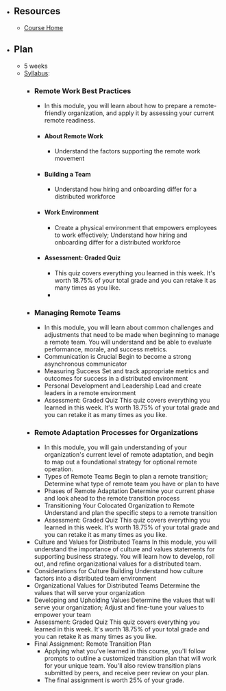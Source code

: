 - ## Resources
	- [Course Home](https://www.coursera.org/learn/remote-team-management/home/week/1)
- ## Plan
	- 5 weeks
	- [Syllabus](https://www.coursera.org/learn/remote-team-management/supplement/jmLDt/course-syllabus):
		- ### Remote Work Best Practices
			- In this module, you will learn about how to prepare a remote-friendly organization, and apply it by assessing your current remote readiness.
			- #### About Remote Work
				- Understand the factors supporting the remote work movement
			- #### Building a Team
				- Understand how hiring and onboarding differ for a distributed workforce
			- #### Work Environment
				- Create a physical environment that empowers employees to work effectively; Understand how hiring and onboarding differ for a distributed workforce
			- #### Assessment: Graded Quiz
				- This quiz covers everything you learned in this week. It's worth 18.75% of your total grade and you can retake it as many times as you like.
				-
		- ### Managing Remote Teams
			- In this module, you will learn about common challenges and adjustments that need to be made when beginning to manage a remote team. You will understand and be able to evaluate performance, morale, and success metrics.
			- Communication is Crucial
			  Begin to become a strong asynchronous communicator
			- Measuring Success
			  Set and track appropriate metrics and outcomes for success in a distributed environment
			- Personal Development and Leadership
			  Lead and create leaders in a remote environment
			- Assessment: Graded Quiz 
			  This quiz covers everything you learned in this week. It's worth 18.75% of your total grade and you can retake it as many times as you like.
		- ### Remote Adaptation Processes for Organizations
			- In this module, you will gain understanding of your organization's current level of remote adaptation, and begin to map out a foundational strategy for optional remote operation.
			- Types of Remote Teams
			  Begin to plan a remote transition; Determine what type of remote team you have or plan to have
			- Phases of Remote Adaptation
			  Determine your current phase and look ahead to the remote transition process
			- Transitioning Your Colocated Organization to Remote
			  Understand and plan the specific steps to a remote transition
			- Assessment: Graded Quiz 
			  This quiz covers everything you learned in this week. It's worth 18.75% of your total grade and you can retake it as many times as you like.
		- Culture and Values for Distributed Teams 
		  In this module, you will understand the importance of culture and values statements for supporting business strategy. You will learn how to develop, roll out, and refine organizational values for a distributed team.
		- Considerations for Culture Building
		  Understand how culture factors into a distributed team environment
		- Organizational Values for Distributed Teams
		  Determine the values that will serve your organization
		- Developing and Upholding Values
		  Determine the values that will serve your organization; Adjust and fine-tune your values to empower your team
		- Assessment: Graded Quiz 
		  This quiz covers everything you learned in this week. It's worth 18.75% of your total grade and you can retake it as many times as you like.
		- Final Assignment: Remote Transition Plan
			- Applying what you’ve learned in this course, you'll follow prompts to outline a customized transition plan that will work for your unique team. You'll also review transition plans submitted by peers, and receive peer review on your plan.
			- The final assignment is worth 25% of your grade.